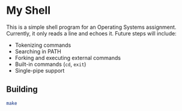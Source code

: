 # My Shell 

This is a simple shell program for an Operating Systems assignment.  
Currently, it only reads a line and echoes it. Future steps will include:
- Tokenizing commands
- Searching in PATH
- Forking and executing external commands
- Built-in commands (`cd`, `exit`)
- Single-pipe support

## Building

```bash
make
